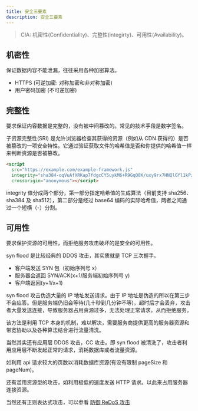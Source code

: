 ```yaml
---
title: 安全三要素
description: 安全三要素
---
```


> CIA: 机密性(Confidentiality)、完整性(integirty)、可用性(Availability)。

## 机密性

保证数据内容不能泄漏，往往采用各种加密算法。

- HTTPS (可逆加密: 对称加密和非对称加密)
- 用户密码加密 (不可逆加密)


## 完整性

要求保证内容数据是完整的，没有被中间篡改的。常见的技术手段是数字签名。

子资源完整性(SRI) 是允许浏览器检查其获得的资源（例如从 CDN 获得的）是否被篡改的一项安全特性。它通过验证获取文件的哈希值是否和你提供的哈希值一样来判断资源是否被篡改。

```html
<script 
  src="https://example.com/example-framework.js"
  integrity="sha384-oqVuAfXRKap7fdgcCY5uykM6+R9GqQ8K/uxy9rx7HNQlGYl1kPzQho1wx4JwY8wC"
  crossorigin="anonymous"></script>
```

integrity 值分成两个部分，第一部分指定哈希值的生成算法（目前支持 sha256、sha384 及 sha512），第二部分是经过 base64 编码的实际哈希值，两者之间通过一个短横（-）分割。


## 可用性

要求保护资源的可用性，而拒绝服务攻击破坏的是安全的可用性。

syn flood 是比较经典的 DDOS 攻击，其实质就是 TCP 三次握手。

- 客户端发送 SYN 包（初始序列号 x）
- 服务器会返回 SYN/ACK(x+1/服务端初始序列号 y)
- 客户端返回(y+1/x+1) 

syn flood 攻击伪造大量的 IP 地址发送请求。由于 IP 地址是伪造的所以在第三步不会应答。但是服务端仍旧会等待(几十秒到几分钟不等)，超时后才会丢弃，攻击者大量发送连接，导致服务器占用资源过多，无法处理正常请求，从而拒绝服务。

该方法是利用 TCP 本身的机制，难以解决，需要服务商提供更高的服务器资源和带宽协助以及各种算法结合进行流量清洗。

当然其实还有应用层 DDOS 攻击，CC 攻击。即 syn flood 被清洗了，攻击者利用应用层不断发起正常的请求，消耗数据库或者流量资源。

如利用 api 请求较大的页数以消耗数据库资源(有没有限制 pageSize 和 pageNum)。

还有滥用资源型的攻击，如利用极低的速度发送 HTTP 请求。以此来占用服务器连接资源。

当然还有正则表达式攻击，可以参看 [防御 ReDoS 攻击](./regexploit) 
